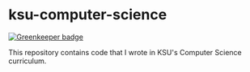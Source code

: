 # ksu-computer-science

[![Greenkeeper badge](https://badges.greenkeeper.io/zacharytamas/ksu-computer-science.svg)](https://greenkeeper.io/)

This repository contains code that I wrote in KSU's Computer Science curriculum.
